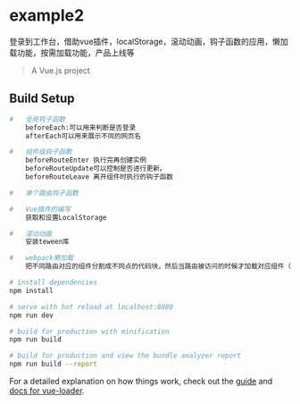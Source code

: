 # example2
  登录到工作台，借助vue插件，localStorage，滚动动画，钩子函数的应用，懒加载功能，按需加载功能，产品上线等
> A Vue.js project


## Build Setup
```bash
#   全局钩子函数
    beforeEach:可以用来判断是否登录
    afterEach可以用来展示不同的网页名

#   组件级钩子函数
    beforeRouteEnter 执行完再创建实例
    beforeRouteUpdate可以控制是否进行更新。
    beforeRouteLeave 离开组件时执行的钩子函数

#   单个路由钩子函数

#   Vue插件的编写
    获取和设置LocalStorage

#   滚动动画
    安装teween库

#   webpack懒加载
    把不同路由对应的组件分割成不同点的代码块，然后当路由被访问的时候才加载对应组件（需要异步组件和webpack配合使用）


```

``` bash
# install dependencies
npm install

# serve with hot reload at localhost:8080
npm run dev

# build for production with minification
npm run build

# build for production and view the bundle analyzer report
npm run build --report
```

For a detailed explanation on how things work, check out the [guide](http://vuejs-templates.github.io/webpack/) and [docs for vue-loader](http://vuejs.github.io/vue-loader).
